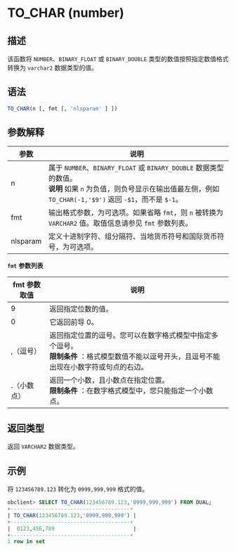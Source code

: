 # TO_CHAR (number)

## 描述

该函数将 `NUMBER`、`BINARY_FLOAT` 或 `BINARY_DOUBLE` 类型的数值按照指定数值格式转换为 `varchar2` 数据类型的值。

## 语法

```sql
TO_CHAR(n [, fmt [, 'nlsparam' ] ])
```

## 参数解释

|    参数    |                                                                               说明                                                                                |
|----------|-----------------------------------------------------------------------------------------------------------------------------------------------------------------|
| n        | 属于 `NUMBER`、`BINARY_FLOAT` 或 `BINARY_DOUBLE` 数据类型的数值。 <br>**说明**  如果 `n` 为负值，则负号显示在输出值最左侧，例如 `TO_CHAR(-1,'$9')` 返回 `-$1`，而不是 `$-1`。 |
| fmt      | 输出格式参数，为可选项。如果省略 `fmt`，则 `n` 被转换为 `VARCHAR2` 值。取值信息请参见 `fmt` 参数列表。                                                                                              |
| nlsparam | 定义十进制字符、组分隔符、当地货币符号和国际货币符号，为可选项。                                                                                                                                |

**`fmt`** **参数列表**

| fmt 参数取值 |                                            说明                                            |
|----------|------------------------------------------------------------------------------------------|
| 9        | 返回指定位数的值。                                                                                |
| 0        | 它返回前导 0。                                                                         |
| ,（逗号）    | 返回指定位置的逗号。您可以在数字格式模型中指定多个逗号。 <br>**限制条件** ：格式模型数值不能以逗号开头，且逗号不能出现在小数字符或句点的右边。 |
| .（小数点）   | 返回一个小数，且小数点在指定位置。 <br>**限制条件** ：在数字格式模型中，您只能指定一个小数点。                         |

## 返回类型

返回 `VARCHAR2` 数据类型。

## 示例

将 `123456789.123` 转化为 `0999,999,999` 格式的值。

```sql
obclient> SELECT TO_CHAR(123456789.123,'0999,999,999') FROM DUAL;
+--------------------------------------+
| TO_CHAR(123456789.123,'0999,999,999') |
+--------------------------------------+
|  0123,456,789                         |
+--------------------------------------+
1 row in set
```

